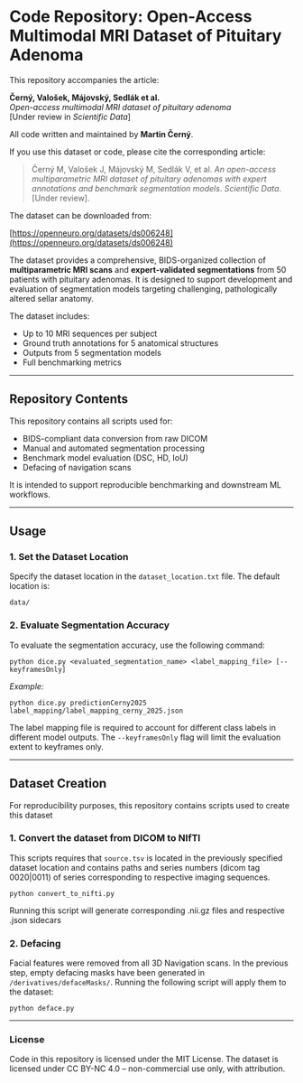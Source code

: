 # Code Repository: Open-Access Multimodal MRI Dataset of Pituitary Adenoma

This repository accompanies the article:

**Černý, Valošek, Májovský, Sedlák et al.**  
*Open-access multimodal MRI dataset of pituitary adenoma*  
[Under review in *Scientific Data*]

All code written and maintained by **Martin Černý**.

If you use this dataset or code, please cite the corresponding article:

> Černý M, Valošek J, Májovský M, Sedlák V, et al. *An open-access multiparametric MRI dataset of pituitary adenomas with expert annotations and benchmark segmentation models*. *Scientific Data*. [Under review].

The dataset can be downloaded from:

[https://openneuro.org/datasets/ds006248](https://openneuro.org/datasets/ds006248)

The dataset provides a comprehensive, BIDS-organized collection of **multiparametric MRI scans** and **expert-validated segmentations** from 50 patients with pituitary adenomas. It is designed to support development and evaluation of segmentation models targeting challenging, pathologically altered sellar anatomy.

The dataset includes:
- Up to 10 MRI sequences per subject
- Ground truth annotations for 5 anatomical structures
- Outputs from 5 segmentation models
- Full benchmarking metrics

---

## Repository Contents

This repository contains all scripts used for:
- BIDS-compliant data conversion from raw DICOM
- Manual and automated segmentation processing
- Benchmark model evaluation (DSC, HD, IoU)
- Defacing of navigation scans

It is intended to support reproducible benchmarking and downstream ML workflows.

---

## Usage  

### 1. Set the Dataset Location  
Specify the dataset location in the `dataset_location.txt` file. The default location is:

```data/```

### 2. Evaluate Segmentation Accuracy
To evaluate the segmentation accuracy, use the following command:

```python dice.py <evaluated_segmentation_name> <label_mapping_file> [--keyframesOnly]```

*Example:*

```python dice.py predictionCerny2025 label_mapping/label_mapping_cerny_2025.json```

The label mapping file is required to account for different class labels in different model outputs. The `--keyframesOnly` flag will limit the evaluation extent to keyframes only.

---

## Dataset Creation

For reproducibility purposes, this repository contains scripts used to create this dataset

### 1. Convert the dataset from DICOM to NIfTI
This scripts requires that `source.tsv` is located in the previously specified dataset location and contains paths and series numbers (dicom tag 0020|0011) of series corresponding to respective imaging sequences.

```python convert_to_nifti.py```

Running this script will generate corresponding .nii.gz files and respective .json sidecars

### 2. Defacing
Facial features were removed from all 3D Navigation scans. In the previous step, empty defacing masks have been generated in `/derivatives/defaceMasks/`. Running the following script will apply them to the dataset:

```python deface.py```

---

### License

Code in this repository is licensed under the MIT License.
The dataset is licensed under CC BY-NC 4.0 – non-commercial use only, with attribution.